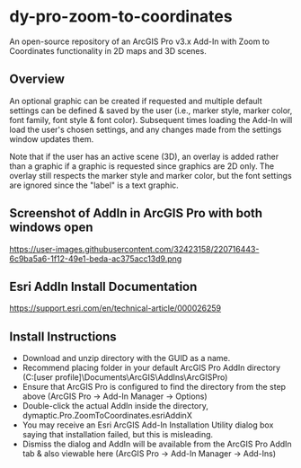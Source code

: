 # dy-pro-zoom-to-coordinates
An open-source repository of an ArcGIS Pro v3.x Add-In with Zoom to Coordinates functionality in 2D maps and 3D scenes.


## Overview
An optional graphic can be created if requested and multiple default settings can be defined & saved by the user 
(i.e., marker style, marker color, font family, font style & font color). Subsequent times loading the Add-In will 
load the user's chosen settings, and any changes made from the settings window updates them. 

Note that if the user has an active scene (3D), an overlay is added rather than a graphic if a graphic is requested since 
graphics are 2D only. The overlay still respects the marker style and marker color, but the font settings are ignored since
the "label" is a text graphic.

## Screenshot of AddIn in ArcGIS Pro with both windows open
https://user-images.githubusercontent.com/32423158/220716443-6c9ba5a6-1f12-49e1-beda-ac375acc13d9.png


## Esri AddIn Install Documentation
https://support.esri.com/en/technical-article/000026259

## Install Instructions
- Download and unzip directory with the GUID as a name.
- Recommend placing folder in your default ArcGIS Pro AddIn directory (C:\[user profile]\Documents\ArcGIS\AddIns\ArcGISPro)
- Ensure that ArcGIS Pro is configured to find the directory from the step above (ArcGIS Pro -> Add-In Manager -> Options)
- Double-click the actual AddIn inside the directory, dymaptic.Pro.ZoomToCoordinates.esriAddinX
- You may receive an Esri ArcGIS Add-In Installation Utility dialog box saying that installation failed, but this is misleading. 
- Dismiss the dialog and AddIn will be available from the ArcGIS Pro AddIn tab & also viewable here (ArcGIS Pro -> Add-In Manager -> Add-Ins)
